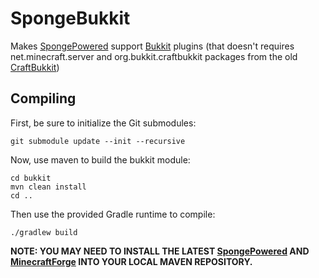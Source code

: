 SpongeBukkit
============

Makes [SpongePowered](https://github.com/SpongePowered/Sponge) support [Bukkit](https://github.com/Bukkit/Bukkit) plugins (that doesn't requires net.minecraft.server and org.bukkit.craftbukkit packages from the old [CraftBukkit](https://github.com/Bukkit/CraftBukkit))

Compiling
---------

First, be sure to initialize the Git submodules:

    git submodule update --init --recursive

Now, use maven to build the bukkit module:

    cd bukkit
    mvn clean install
    cd ..


Then use the provided Gradle runtime to compile:

    ./gradlew build
  
**NOTE: YOU MAY NEED TO INSTALL THE LATEST [SpongePowered](https://github.com/SpongePowered/Sponge) AND [MinecraftForge](https://github.com/MinecraftForge/MinecraftForge) INTO YOUR LOCAL MAVEN REPOSITORY.**
